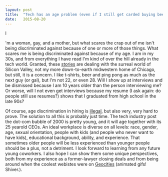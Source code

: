 ```yaml
---
layout: post
title:  "Tech has an age problem (even if I still get carded buying beer)"
date:   2015-08-20
---
```


<p class="intro"><span class="dropcap">I</span><p>'m a woman, gay, and a mother, but what scares the crap out of me isn't being discriminated against because of one or more of those things. What scares me is being discriminated against because of my age. I am in my 30s, and from everything I have read I'm kind of over the hill already in the tech world. Granted, these <a href="http://www.newrepublic.com/article/117088/silicons-valleys-brutal-ageism" target="_blank">stories</a> are dealing with the surreal world of Silicon Valley, not my more down-to-earth midwestern home of Chicago, but still, it is a concern. I like t-shirts, beer and ping pong as much as the next guy (or gal), but I'm not 22, or even 28. Will I show up at interviews and be dismissed because I am 10 years older than the person interviewing me? Or worse, will I not even get interviews because my resume (I ask again: do people still use resumes?) shows that I graduated from high school in the late 90s?</p>

Of course, age discrimination in hiring is <a href="http://fortune.com/2014/06/19/tech-job-ads-discrimination/" target="_blank">illegal</a>, but also very, very hard to prove. The solution to all this is probably just time. The tech industry post the dot-com bubble of 2000 is pretty young, and it will age together with its 25 yearold CEOs. An ideal workplace is diverse on all levels: race, gender, age, sexual orientation, people with kids (and people who never want to have kids), educational background, ability, and experience. That sometimes older people will be less experienced than younger people should be a plus, not a detriment. I look forward to learning from any future young coworkers. I also hope I can show them some unique perspectives, both from my experience as a former-lawyer closing deals and from being around when the coolest webistes were on <a href="http://web.archive.org/web/19970222174751/http://www1.geocities.com/" target="_blank">Geocities</a> (animated gifs! Shiver.).
